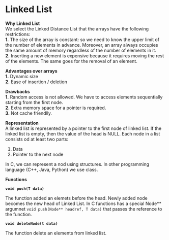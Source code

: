 # Linked List

**Why Linked List**  
We select the Linked Distance List that the arrays have the following restrictions:  
**1.** The size of the array is constant: so we need to know the upper limit of the number of elements in advance. Moreover, an array always occupies the same amount of memory regardless of the number of elements in it.   
**2.** Inserting a new element is expensive because it requires moving the rest of the elements. The same goes for the removal of an element.   

**Advantages over arrays**  
**1.** Dynamic size  
**2.** Ease of insertion / deletion  

**Drawbacks**  
**1.** Random access is not allowed. We have to access elements sequentially starting from the first node.  
**2.** Extra memory space for a pointer is required.  
**3.** Not cache friendlly.  

**Representation**  
A linked list is represented by a pointer to the first node of linked list. If the linked list is empty, then the value of the head is NULL. Each node in a list consists od at least two parts:  
1. Data  
2. Pointer to the next node  

In C, we can represent a nod using structures. In other programming language (C++, Java, Python) we use class.  

**Functions**  

**`void push(T data)`**

The function added an elemets before the head. Newly added node becomes the new
 head of Linked List. In C functions has a special Node*\* argumnet `void push(Node** headref, T data)` that passes the reference to the function.  

**`void deleteNode(t data)`**  
  
The function delete an elements from linked list.  
